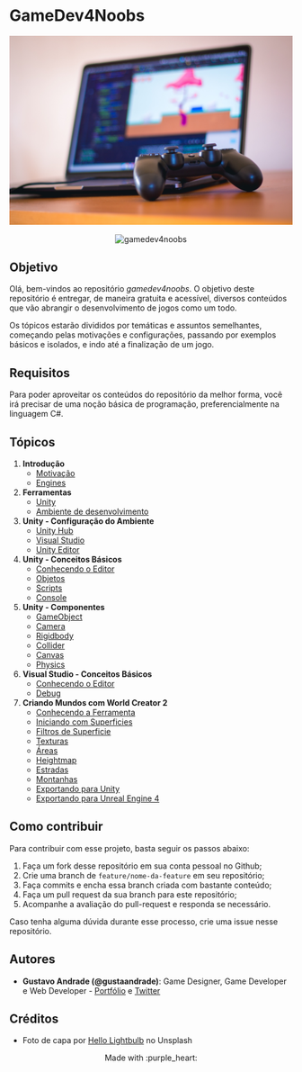 # GameDev4Noobs

![Photo by Hello Lightbulb on Unsplash](./assets/intro.jpg)

<p align="center">
  <img src="https://img.shields.io/github/license/gustaandrade/gamedev4noobs" alt="gamedev4noobs">
</p>

## Objetivo

Olá, bem-vindos ao repositório _gamedev4noobs_. O objetivo deste repositório é entregar, de maneira gratuita e acessível, diversos conteúdos que vão abrangir o desenvolvimento de jogos como um todo.

Os tópicos estarão divididos por temáticas e assuntos semelhantes, começando pelas motivações e configurações, passando por exemplos básicos e isolados, e indo até a finalização de um jogo.

## Requisitos

Para poder aproveitar os conteúdos do repositório da melhor forma, você irá precisar de uma noção básica de programação, preferencialmente na linguagem C#.

## Tópicos

1. **Introdução**
   - [Motivação](./topics/1-Introducao/Introducao.md)
   - [Engines](./topics/1-Introducao/Engines.md)
2. **Ferramentas**
   - [Unity](./topics/2-Ferramentas/Unity.md)
   - [Ambiente de desenvolvimento](./topics/2-Ferramentas/Editor.md)
3. **Unity - Configuração do Ambiente**
   - [Unity Hub](./topics/3-Ambiente/UnityHub.md)
   - [Visual Studio](./topics/3-Ambiente/VisualStudio.md)
   - [Unity Editor](./topics/3-Ambiente/UnityEditor.md)
4. **Unity - Conceitos Básicos**
   - [Conhecendo o Editor]()
   - [Objetos]()
   - [Scripts]()
   - [Console]()
5. **Unity - Componentes**
   - [GameObject]()
   - [Camera]()
   - [Rigidbody]()
   - [Collider]()
   - [Canvas]()
   - [Physics]()
6. **Visual Studio - Conceitos Básicos**
   - [Conhecendo o Editor]()
   - [Debug]()
7. **Criando Mundos com World Creator 2**
   - [Conhecendo a Ferramenta](./topics/7-World/1-Ferramenta.md)
   - [Iniciando com Superficies](./topics/7-World/2-Superficie.md)
   - [Filtros de Superficie](./topics/7-World/3-Filtros.md)
   - [Texturas](./topics/7-World/4-Texturas.md)
   - [Áreas](./topics/7-World/5-Areas.md)
   - [Heightmap](./topics/7-World/6-Heightmap.md)
   - [Estradas](./topics/7-World/7-Estradas.md)
   - [Montanhas](./topics/7-World/8-Montanhas.md)
   - [Exportando para Unity](./topics/7-World/9-Unity.md)
   - [Exportando para Unreal Engine 4](./topics/7-World/10-UE4.md)

## Como contribuir

Para contribuir com esse projeto, basta seguir os passos abaixo:

1. Faça um fork desse repositório em sua conta pessoal no Github;
2. Crie uma branch de `feature/nome-da-feature` em seu repositório;
3. Faça commits e encha essa branch criada com bastante conteúdo;
4. Faça um pull request da sua branch para este repositório;
5. Acompanhe a avaliação do pull-request e responda se necessário.

Caso tenha alguma dúvida durante esse processo, crie uma issue nesse repositório.

## Autores

- **Gustavo Andrade (@gustaandrade)**: Game Designer, Game Developer e Web Developer - [Portfólio](https://gustavoandrade.design) e [Twitter](https://twitter.com/gustaandrade)

## Créditos

- Foto de capa por [Hello Lightbulb](https://unsplash.com/@hellolightbulb) no Unsplash

<p align="center">
   Made with :purple_heart:
</p>
